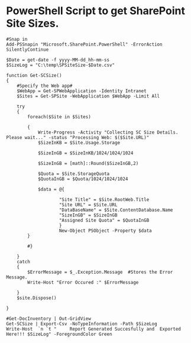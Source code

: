 # PowerShell Script to get SharePoint Site Sizes.

    #Snap in
    Add-PSSnapin "Microsoft.SharePoint.PowerShell" -ErrorAction SilentlyContinue 

    $Date = get-date -f yyyy-MM-dd_hh-mm-ss
    $SizeLog = "C:\temp\SPSiteSize-$Date.csv"

    function Get-SCSize() 
    {
        #Specify the Web app#
        $WebApp = Get-SPWebApplication -Identity Intranet
        $Sites = Get-SPSite -WebApplication $WebApp -Limit All
        
        try
        {        
            foreach($Site in $Sites)
            
            {
                Write-Progress -Activity "Collecting SC Size Details. Please wait..." -status "Processing Web: $($Site.URL)" 
                $SizeInKB = $Site.Usage.Storage

                $SizeInGB = $SizeInKB/1024/1024/1024

                $SizeInGB = [math]::Round($SizeInGB,2)

                $Quota = $Site.StorageQuota
                $QuotaInGB = $Quota/1024/1024/1024 
                
                $data = @{
                            
                        "Site Title" = $Site.RootWeb.Title
                        "Site URL" = $Site.URL
                        "DataBaseName" = $Site.ContentDatabase.Name
                        "SizeInGB" = $SizeInGB
                        "Assigned Site Quota" = $QuotaInGB
                        }
                        New-Object PSObject -Property $data
            }

            #}
                        
        }
        catch
        {
            $ErrorMessage = $_.Exception.Message  #Stores the Error Message.
            Write-Host "Error Occured :" $ErrorMessage

        }
        $site.Dispose()
                
    }
        
    #Get-DocInventory | Out-GridView
    Get-SCSize | Export-Csv -NoTypeInformation -Path $SizeLog
    Write-Host  `n `t "     Report Generated Succesfully and  Exported Here!!! $SizeLog" -ForegroundColor Green

